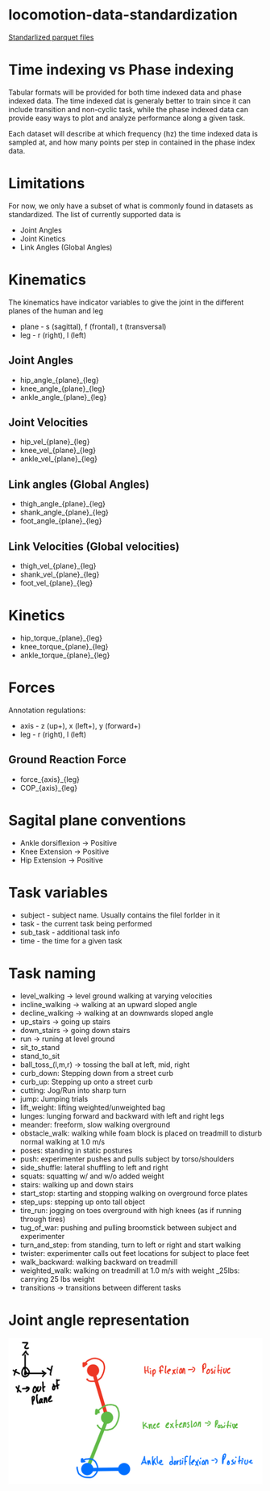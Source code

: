 # locomotion-data-standardization
[Standarlized parquet files](https://www.dropbox.com/scl/fo/mhkiv4d3zvnbtdlujvgje/ACPxjnoj6XxL60QZCuK1WCw?rlkey=nm5a22pktlcemud4gzod3ow09&dl=0)
# Time indexing vs Phase indexing
Tabular formats will be provided for both time indexed data and phase indexed data. The time indexed dat is generaly better to train since it can include transition and non-cyclic task, while the phase indexed data can provide easy ways to plot and analyze performance along a given task. 

Each dataset will describe at which frequency (hz) the time indexed data is sampled at, and how many points per step in contained in the phase index data. 


# Limitations
For now, we only have a subset of what is commonly found in datasets as standardized. The list of currently supported data is
* Joint Angles
* Joint Kinetics
* Link Angles (Global Angles)

# Kinematics
The kinematics have indicator variables to give the joint in the different planes of the human and leg
* plane - s (sagittal), f (frontal), t (transversal)
* leg - r (right), l (left)

## Joint Angles
* hip_angle_{plane}_{leg}
* knee_angle_{plane}_{leg}
* ankle_angle_{plane}_{leg}

## Joint Velocities
* hip_vel_{plane}_{leg}
* knee_vel_{plane}_{leg}
* ankle_vel_{plane}_{leg}

## Link angles (Global Angles)
* thigh_angle_{plane}_{leg}
* shank_angle_{plane}_{leg}
* foot_angle_{plane}_{leg}

## Link Velocities (Global velocities)
* thigh_vel_{plane}_{leg}
* shank_vel_{plane}_{leg}
* foot_vel_{plane}_{leg}

# Kinetics
* hip_torque_{plane}_{leg}
* knee_torque_{plane}_{leg}
* ankle_torque_{plane}_{leg}


# Forces
Annotation regulations:
* axis - z (up+), x (left+), y (forward+)
* leg - r (right), l (left)
  
## Ground Reaction Force
* force_{axis}_{leg}
* COP_{axis}_{leg}
  

# Sagital plane conventions
* Ankle dorsiflexion -> Positive
* Knee Extension -> Positive
* Hip Extension -> Positive


# Task variables
* subject - subject name. Usually contains the filel forlder in it
* task - the current task being performed
* sub_task - additional task info
* time - the time for a given task



# Task naming
* level_walking -> level ground walking at varying velocities
* incline_walking -> walking at an upward sloped angle
* decline_walking -> walking at an downwards sloped angle
* up_stairs -> going up stairs
* down_stairs -> going down stairs
* run -> runing at level ground
* sit_to_stand
* stand_to_sit
* ball_toss_(l,m,r) -> tossing the ball at left, mid, right
* curb_down: Stepping down from a street curb
* curb_up: Stepping up onto a street curb
* cutting: Jog/Run into sharp turn
* jump: Jumping trials
* lift_weight: lifting weighted/unweighted bag
* lunges: lunging forward and backward with left and right legs
* meander: freeform, slow walking overground
* obstacle_walk: walking while foam block is placed on treadmill to disturb normal walking at 1.0 m/s
* poses: standing in static postures 
* push: experimenter pushes and pulls subject by torso/shoulders
* side_shuffle: lateral shuffling to left and right
* squats: squatting w/ and w/o added weight
* stairs: walking up and down stairs
* start_stop: starting and stopping walking on overground force plates
* step_ups: stepping up onto tall object
* tire_run: jogging on toes overground with high knees (as if running through tires)
* tug_of_war: pushing and pulling broomstick between subject and experimenter
* turn_and_step: from standing, turn to left or right and start walking
* twister: experimenter calls out feet locations for subject to place feet
* walk_backward: walking backward on treadmill
* weighted_walk: walking on treadmill at 1.0 m/s with weight
	_25lbs: carrying 25 lbs weight
* transitions -> transitions between different tasks


# Joint angle representation
![Joint angle convention](joint_angle_references.png)
